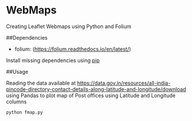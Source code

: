 # WebMaps
Creating Leaflet Webmaps using Python and Folium

##Dependencies

* folium: (https://folium.readthedocs.io/en/latest/)

Install missing dependencies using [pip](https://pip.pypa.io/en/stable/installing/)

##Usage

Reading the data available at https://data.gov.in/resources/all-india-pincode-directory-contact-details-along-latitude-and-longitude/download using Pandas to plot map of Post offices using Latitude and Longitude columns

```
python fmap.py
```
